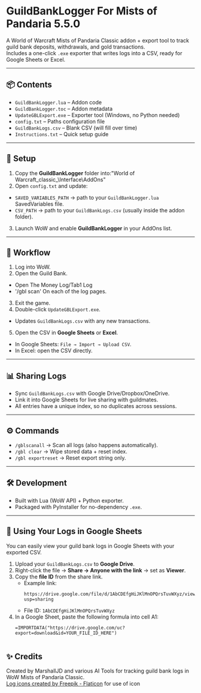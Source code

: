 # GuildBankLogger For Mists of Pandaria 5.5.0

A World of Warcraft Mists of Pandaria Classic addon + export tool to track guild bank deposits, withdrawals, and gold transactions.  
Includes a one-click `.exe` exporter that writes logs into a CSV, ready for Google Sheets or Excel.

---

## 📦 Contents
- `GuildBankLogger.lua` – Addon code  
- `GuildBankLogger.toc` – Addon metadata  
- `UpdateGBLExport.exe` – Exporter tool (Windows, no Python needed)  
- `config.txt` – Paths configuration file  
- `GuildBankLogs.csv` – Blank CSV (will fill over time)  
- `Instructions.txt` – Quick setup guide  

---

## 🚀 Setup

1. Copy the **GuildBankLogger** folder into:"World of Warcraft_classic_\Interface\AddOns\"
2. Open `config.txt` and update:
- `SAVED_VARIABLES_PATH` → path to your `GuildBankLogger.lua` SavedVariables file.
- `CSV_PATH` → path to your `GuildBankLogs.csv` (usually inside the addon folder).

3. Launch WoW and enable **GuildBankLogger** in your AddOns list.

---

## 🔄 Workflow

1. Log into WoW.  
2. Open the Guild Bank.  
 - Open The Money Log/Tab1 Log
 - '/gbl scan' On each of the log pages. 
3. Exit the game.  
4. Double-click `UpdateGBLExport.exe`.  
- Updates `GuildBankLogs.csv` with any new transactions.  
5. Open the CSV in **Google Sheets** or **Excel**.  
- In Google Sheets: `File → Import → Upload CSV`.  
- In Excel: open the CSV directly.  

---

## 📊 Sharing Logs

- Sync `GuildBankLogs.csv` with Google Drive/Dropbox/OneDrive.  
- Link it into Google Sheets for live sharing with guildmates.  
- All entries have a unique index, so no duplicates across sessions.  

---

## ⚙️ Commands

- `/gblscanall` → Scan all logs (also happens automatically).  
- `/gbl clear` → Wipe stored data + reset index.  
- `/gbl exportreset` → Reset export string only.  

---

## 🛠 Development

- Built with Lua (WoW API) + Python exporter.  
- Packaged with PyInstaller for no-dependency `.exe`.  

---

## 📄 Using Your Logs in Google Sheets

You can easily view your guild bank logs in Google Sheets with your exported CSV.

1. Upload your `GuildBankLogs.csv` to **Google Drive**.  
2. Right-click the file → **Share → Anyone with the link** → set as **Viewer**.  
3. Copy the **file ID** from the share link.  
   - Example link:  
     ```
     https://drive.google.com/file/d/1AbCDEfgHiJKlMnOPQrsTuvWXyz/view?usp=sharing
     ```
   - File ID: `1AbCDEfgHiJKlMnOPQrsTuvWXyz`
4. In a Google Sheet, paste the following formula into cell A1:  
   ```excel
   =IMPORTDATA("https://drive.google.com/uc?export=download&id=YOUR_FILE_ID_HERE")


## ✨ Credits

Created by MarshallJD and various AI Tools for tracking guild bank logs in WoW Mists of Pandaria Classic.  
<a href="https://www.flaticon.com/free-icons/log" title="log icons">Log icons created by Freepik - Flaticon</a> for use of icon 

